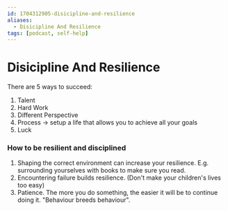 ```yaml
---
id: 1704312905-disicipline-and-resilience
aliases:
  - Disicipline And Resilience
tags: [podcast, self-help]
---
```


# Disicipline And Resilience

There are 5 ways to succeed:

1. Talent
2. Hard Work
3. Different Perspective
4. Process -> setup a life that allows you to achieve all your goals
5. Luck

### How to be resilient and disciplined

1. Shaping the correct environment can increase your resilience. E.g. surrounding yourselves with books to make sure you read.
2. Encountering failure builds resilience. (Don't make your children's lives too easy)
3. Patience. The more you do something, the easier it will be to continue doing it. "Behaviour breeds behaviour".
